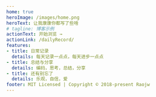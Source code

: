 ```yaml
---
home: true
heroImage: /images/home.png
heroText: 让我康康你都写了些啥
# tagline: 博客示例
actionText: 开始浏览 →
actionLink: /dailyRecord/
features:
- title: 日常记录
  details: 每天记录一点点，每天进步一点点
- title: 总结与分享
  details: 编码，思考，总结，分享
- title: 还有别忘了
  details: 乐观，自信，爱
footer: MIT Licensed | Copyright © 2018-present Raojw
---
```

